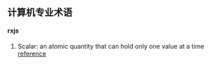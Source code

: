 ## 计算机专业术语

#### rxjs
1. Scalar:  an atomic quantity that can hold only one value at a time
[reference](https://en.wikipedia.org/wiki/Scalar)